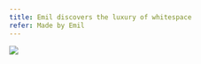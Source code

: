 ```yaml
---
title: Emil discovers the luxury of whitespace
refer: Made by Emil
---
```

![](/img/emil-drawing/IMG_0771.jpg)
